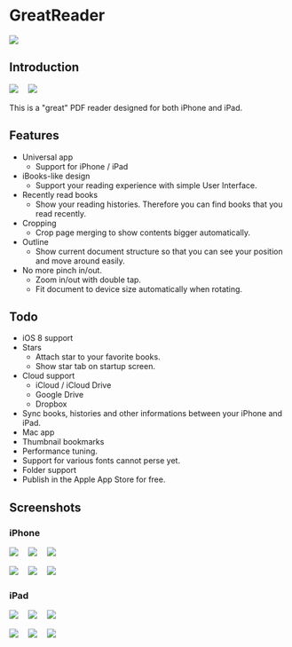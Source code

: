 GreatReader
===========

![](https://travis-ci.org/semweb/GreatReader.svg?branch=master)

## Introduction

![](https://raw.githubusercontent.com/semweb/GreatReader/master/GreatReader/en.lproj/Icon-60@2x.png)
　![](https://raw.githubusercontent.com/semweb/GreatReader/master/GreatReader/en.lproj/Icon-76@2x.png)

This is a "great" PDF reader designed for both iPhone and iPad.

## Features

- Universal app
    - Support for iPhone / iPad
- iBooks-like design
    - Support your reading experience with simple User Interface.
- Recently read books
    - Show your reading histories. Therefore you can find books that you read recently.
- Cropping
    - Crop page merging to show contents bigger automatically.
- Outline
    - Show current document structure so that you can see your position and move around easily.
- No more pinch in/out.
    - Zoom in/out with double tap.
    - Fit document to device size automatically when rotating.

## Todo

- iOS 8 support
- Stars
    - Attach star to your favorite books.
    - Show star tab on startup screen.
- Cloud support
    - iCloud / iCloud Drive
    - Google Drive
    - Dropbox
- Sync books, histories and other informations between your iPhone and iPad.
- Mac app
- Thumbnail bookmarks
- Performance tuning.
- Support for various fonts cannot perse yet.
- Folder support
- Publish in the Apple App Store for free.

## Screenshots

### iPhone

![](https://raw.github.com/wiki/semweb/GreatReader/images/iphone/HomeDocuments.png)
　![](https://raw.github.com/wiki/semweb/GreatReader/images/iphone/HomeDocumentsEdit.png)
　![](https://raw.github.com/wiki/semweb/GreatReader/images/iphone/HomeRecently.png)

![](https://raw.github.com/wiki/semweb/GreatReader/images/iphone/Document.png)
　![](https://raw.github.com/wiki/semweb/GreatReader/images/iphone/Crop.png)
　![](https://raw.github.com/wiki/semweb/GreatReader/images/iphone/Brightness.png)

### iPad

![](https://raw.github.com/wiki/semweb/GreatReader/images/ipad/HomeDocuments.png)
　![](https://raw.github.com/wiki/semweb/GreatReader/images/ipad/HomeDocumentsEdit.png)
　![](https://raw.github.com/wiki/semweb/GreatReader/images/ipad/HomeRecently.png)

![](https://raw.github.com/wiki/semweb/GreatReader/images/ipad/Document.png)
　![](https://raw.github.com/wiki/semweb/GreatReader/images/ipad/Crop.png)
　![](https://raw.github.com/wiki/semweb/GreatReader/images/ipad/Brightness.png)